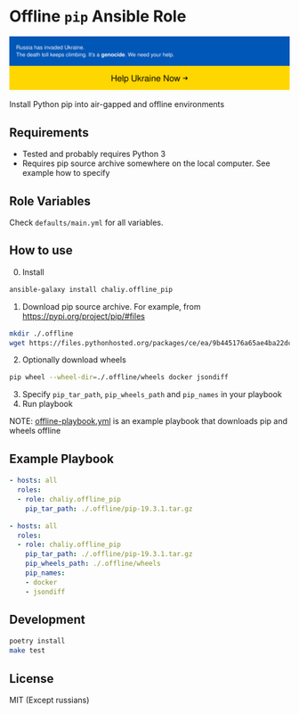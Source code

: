 # Offline `pip` Ansible Role

[![Stand With Ukraine](https://raw.githubusercontent.com/vshymanskyy/StandWithUkraine/main/banner2-direct.svg)](https://vshymanskyy.github.io/StandWithUkraine/)


Install Python pip into air-gapped and offline environments

## Requirements

- Tested and probably requires Python 3
- Requires pip source archive somewhere on the local computer. See example how to specify

## Role Variables

Check `defaults/main.yml` for all variables.

## How to use

0. Install

```sh
ansible-galaxy install chaliy.offline_pip
```

1. Download pip source archive. For example, from https://pypi.org/project/pip/#files

```sh
mkdir ./.offline
wget https://files.pythonhosted.org/packages/ce/ea/9b445176a65ae4ba22dce1d93e4b5fe182f953df71a145f557cffaffc1bf/pip-19.3.1.tar.gz -P ./.offline
```

2. Optionally download wheels

```sh
pip wheel --wheel-dir=./.offline/wheels docker jsondiff
```

3. Specify `pip_tar_path`, `pip_wheels_path` and `pip_names` in your playbook
4. Run playbook

NOTE: [offline-playbook.yml](./hacks/offline-playbook.yml) is an example playbook that downloads pip and wheels offline

## Example Playbook

```yaml
- hosts: all
  roles:
  - role: chaliy.offline_pip
    pip_tar_path: ./.offline/pip-19.3.1.tar.gz
```

```yaml
- hosts: all
  roles:
  - role: chaliy.offline_pip
    pip_tar_path: ./.offline/pip-19.3.1.tar.gz
    pip_wheels_path: ./.offline/wheels
    pip_names:
    - docker
    - jsondiff
```

## Development

```sh
poetry install
make test
```

## License

MIT (Except russians)
